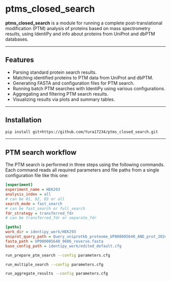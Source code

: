 # ptms_closed_search

**ptms_closed_search** is a module for running a complete post-translational modification (PTM) analysis of proteins based on mass spectrometry results, using IdentiPy and info about proteins from UniProt and dbPTM databases.

---

## Features

- Parsing standard protein search results.
- Matching identified proteins to PTM data from UniProt and dbPTM.
- Generating FASTA and configuration files for PTM search.
- Running batch PTM searches with IdentiPy using various configurations.
- Aggregating and filtering PTM search results.
- Visualizing results via plots and summary tables.

---
## Installation

```bash
pip install git+https://github.com/Yura17234/ptms_closed_search.git
```

---
## PTM search workflow
The PTM search is performed in three steps using the following commands. Each command reads all required parameters and file paths from a single configuration file like this one:

```ini
[experiment]
experiment_name = HEK293
analysis_index = all
# can be 01, 02, 03 or all
search_mode = fast_search
# can be fast_search or full_search
fdr_strategy = transferred_fdr
# can be transferred_fdr or separate_fdr

[paths]
work_dir = identipy_work/HEK293
uniprot_query_path = Query_uniprotkb_proteome_UP000005640_AND_prot_2024_07_27.txt
fasta_path = UP000005640_9606_reverse.fasta
base_config_path = identipy_work/edited_default.cfg
```

```bash
run_prepare_ptm_search --config parameters.cfg
```

```bash
run_multiple_search --config parameters.cfg
```

```bash
run_aggregate_results --config parameters.cfg
```